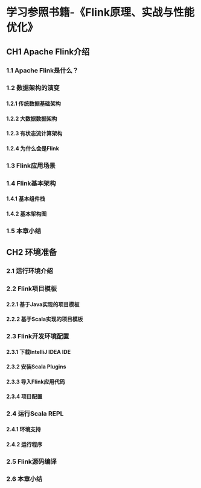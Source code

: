 # 学习参照书籍-《Flink原理、实战与性能优化》
## CH1 Apache Flink介绍
### 1.1 Apache Flink是什么？
### 1.2 数据架构的演变
#### 1.2.1 传统数据基础架构
#### 1.2.2 大数据数据架构
#### 1.2.3 有状态流计算架构
#### 1.2.4 为什么会是Flink
### 1.3 Flink应用场景
### 1.4 Flink基本架构
#### 1.4.1 基本组件栈
#### 1.4.2 基本架构图
### 1.5 本章小结
## CH2 环境准备
### 2.1 运行环境介绍
### 2.2 Flink项目模板
#### 2.2.1 基于Java实现的项目模板
#### 2.2.2 基于Scala实现的项目模板
### 2.3 Flink开发环境配置
#### 2.3.1 下载IntelliJ IDEA IDE
#### 2.3.2 安装Scala Plugins
#### 2.3.3 导入Flink应用代码
#### 2.3.4 项目配置
### 2.4 运行Scala REPL
#### 2.4.1 环境支持
#### 2.4.2 运行程序
### 2.5 Flink源码编译
### 2.6 本章小结
